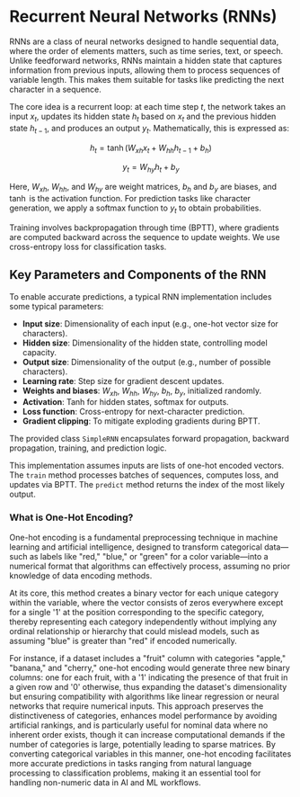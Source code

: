 # Recurrent Neural Networks (RNNs)

RNNs are a class of neural networks designed to handle sequential data, where the order of elements matters, such as time series, text, or speech. Unlike feedforward networks, RNNs maintain a hidden state that captures information from previous inputs, allowing them to process sequences of variable length. This makes them suitable for tasks like predicting the next character in a sequence.

The core idea is a recurrent loop: at each time step $t$, the network takes an input $x_t$, updates its hidden state $h_t$ based on $x_t$ and the previous hidden state $h_{t-1}$, and produces an output $y_t$. Mathematically, this is expressed as:

$$
h_t = \tanh(W_{xh} x_t + W_{hh} h_{t-1} + b_h)
$$

$$
y_t = W_{hy} h_t + b_y
$$

Here, $W_{xh}$, $W_{hh}$, and $W_{hy}$ are weight matrices, $b_h$ and $b_y$ are biases, and $\tanh$ is the activation function. For prediction tasks like character generation, we apply a softmax function to $y_t$ to obtain probabilities.

Training involves backpropagation through time (BPTT), where gradients are computed backward across the sequence to update weights. We use cross-entropy loss for classification tasks.

## Key Parameters and Components of the RNN

To enable accurate predictions, a typical RNN implementation includes some typical parameters:

- **Input size**: Dimensionality of each input (e.g., one-hot vector size for characters).
- **Hidden size**: Dimensionality of the hidden state, controlling model capacity.
- **Output size**: Dimensionality of the output (e.g., number of possible characters).
- **Learning rate**: Step size for gradient descent updates.
- **Weights and biases**: $W_{xh}$, $W_{hh}$, $W_{hy}$, $b_h$, $b_y$, initialized randomly.
- **Activation**: Tanh for hidden states, softmax for outputs.
- **Loss function**: Cross-entropy for next-character prediction.
- **Gradient clipping**: To mitigate exploding gradients during BPTT.

The provided class `SimpleRNN` encapsulates forward propagation, backward propagation, training, and prediction logic.

This implementation assumes inputs are lists of one-hot encoded vectors. The `train` method processes batches of sequences, computes loss, and updates via BPTT. The `predict` method returns the index of the most likely output.

### What is One-Hot Encoding?

One-hot encoding is a fundamental preprocessing technique in machine learning and artificial intelligence, designed to transform categorical data—such as labels like "red," "blue," or "green" for a color variable—into a numerical format that algorithms can effectively process, assuming no prior knowledge of data encoding methods. 

At its core, this method creates a binary vector for each unique category within the variable, where the vector consists of zeros everywhere except for a single '1' at the position corresponding to the specific category, thereby representing each category independently without implying any ordinal relationship or hierarchy that could mislead models, such as assuming "blue" is greater than "red" if encoded numerically. 

For instance, if a dataset includes a "fruit" column with categories "apple," "banana," and "cherry," one-hot encoding would generate three new binary columns: one for each fruit, with a '1' indicating the presence of that fruit in a given row and '0' otherwise, thus expanding the dataset's dimensionality but ensuring compatibility with algorithms like linear regression or neural networks that require numerical inputs. This approach preserves the distinctiveness of categories, enhances model performance by avoiding artificial rankings, and is particularly useful for nominal data where no inherent order exists, though it can increase computational demands if the number of categories is large, potentially leading to sparse matrices. By converting categorical variables in this manner, one-hot encoding facilitates more accurate predictions in tasks ranging from natural language processing to classification problems, making it an essential tool for handling non-numeric data in AI and ML workflows.